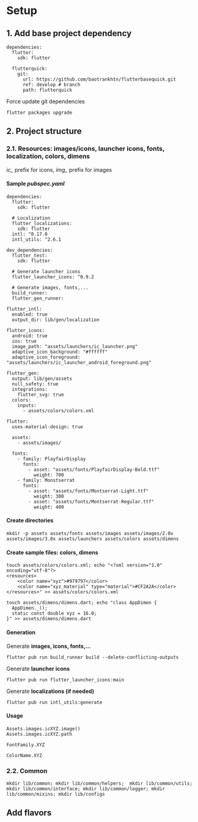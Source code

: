 

# Setup
## 1. Add base project dependency
```
dependencies:
  flutter:
    sdk: flutter
    
  flutterquick:
    git:
      url: https://github.com/baotrankhtn/flutterbasequick.git
      ref: develop # branch
      path: flutterquick
```

Force update git dependencies
```  
flutter packages upgrade
```

## 2. Project structure
### 2.1. Resources: images/icons, launcher icons, fonts, localization, colors, dimens
*ic_* prefix for icons, *img_* prefix for images
#### Sample *pubspec.yaml*

```
dependencies:
  flutter:
    sdk: flutter

  # Localization
  flutter_localizations: 
    sdk: flutter
  intl: ^0.17.0
  intl_utils: ^2.6.1 

dev_dependencies:
  flutter_test:
    sdk: flutter

  # Generate launcher icons
  flutter_launcher_icons: ^0.9.2

  # Generate images, fonts,...
  build_runner:
  flutter_gen_runner:

flutter_intl:
  enabled: true
  output_dir: lib/gen/localization

flutter_icons:
  android: true
  ios: true
  image_path: "assets/launchers/ic_launcher.png"
  adaptive_icon_background: "#ffffff"
  adaptive_icon_foreground: "assets/launchers/ic_launcher_android_foreground.png"

flutter_gen:
  output: lib/gen/assets
  null_safety: true
  integrations:
    flutter_svg: true
  colors:
    inputs:
      - assets/colors/colors.xml

flutter:
  uses-material-design: true

  assets:
    - assets/images/
    
  fonts:
    - family: PlayfairDisplay
      fonts:
        - asset: "assets/fonts/PlayfairDisplay-Bold.ttf"
          weight: 700
    - family: Monstserrat
      fonts:
        - asset: "assets/fonts/Montserrat-Light.ttf"
          weight: 300
        - asset: "assets/fonts/Montserrat-Regular.ttf"
          weight: 400
```

#### Create directories
```  
mkdir -p assets assets/fonts assets/images assets/images/2.0x assets/images/3.0x assets/launchers assets/colors assets/dimens
```

#### Create sample files: colors, dimens
```
touch assets/colors/colors.xml; echo "<?xml version="1.0" encoding="utf-8"?>
<resources>
    <color name="xyz">#979797</color>
    <color name="xyz_material" type="material">#CF2A2A</color>
</resources>" >> assets/colors/colors.xml
```

```
touch assets/dimens/dimens.dart; echo "class AppDimen {
  AppDimen._();
  static const double xyz = 16.0;
}" >> assets/dimens/dimens.dart
```

#### Generation
Generate **images, icons, fonts,...**
```  
flutter pub run build_runner build --delete-conflicting-outputs  
```  

Generate **launcher icons**
```  
flutter pub run flutter_launcher_icons:main
```  

Generate **localizations (if needed)**
```  
flutter pub run intl_utils:generate
```  

#### Usage 
```
Assets.images.icXYZ.image()
Assets.images.icXYZ.path

FontFamily.XYZ

ColorName.XYZ
```

###

### 2.2. Common
```  
mkdir lib/common; mkdir lib/common/helpers;  mkdir lib/common/utils; mkdir lib/common/interface; mkdir lib/common/logger; mkdir lib/common/mixins; mkdir lib/configs
```

## Add flavors
